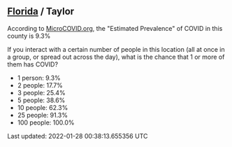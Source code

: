 
## [Florida](/united-states/florida) / Taylor

According to [MicroCOVID.org](http://microcovid.org),
the "Estimated Prevalence" of COVID in this county is 9.3%

If you interact with a certain number of people in this location
(all at once in a group, or spread out across the day), what is the chance that
1 or more of them has COVID?

- 1 person: 9.3%
- 2 people: 17.7%
- 3 people: 25.4%
- 5 people: 38.6%
- 10 people: 62.3%
- 25 people: 91.3%
- 100 people: 100.0%

Last updated: 2022-01-28 00:38:13.655356 UTC
